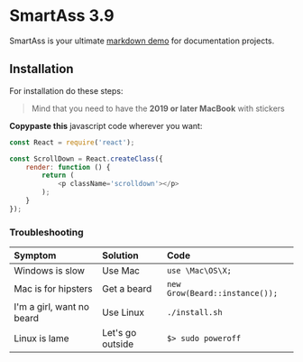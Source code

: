 # SmartAss 3.9

SmartAss is your ultimate [markdown demo](https://google.com/) for documentation projects.

## Installation

For installation do these steps:

> Mind that you need to have the **2019 or later MacBook** with stickers

**Copypaste this** javascript code wherever you want:

```javascript 1.8
const React = require('react');

const ScrollDown = React.createClass({
    render: function () {
        return (
            <p className='scrolldown'></p>
        );
    }
});
```

### Troubleshooting

| Symptom                   | Solution         | Code                           |
|:--------------------------|:-----------------|:-------------------------------|
| Windows is slow           | Use Mac          | `use \Mac\OS\X;`               |
| Mac is for hipsters       | Get a beard      | `new Grow(Beard::instance());` |
| I'm a girl, want no beard | Use Linux        | `./install.sh`                 |
| Linux is lame             | Let's go outside | `$> sudo poweroff`             |
